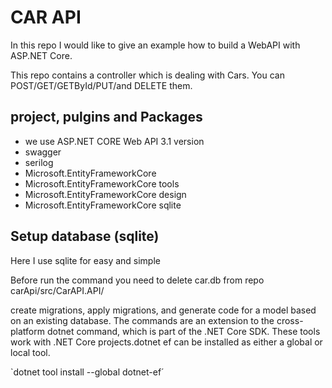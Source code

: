 # CAR API

In this repo I would like  to give an example  how to build a WebAPI with ASP.NET Core.

This repo contains a controller which is dealing with Cars. You can POST/GET/GETById/PUT/and DELETE them.

## project,  pulgins and Packages 

- we use ASP.NET CORE Web API 3.1 version 
- swagger
- serilog
- Microsoft.EntityFrameworkCore
- Microsoft.EntityFrameworkCore tools
- Microsoft.EntityFrameworkCore design
- Microsoft.EntityFrameworkCore sqlite

## Setup database (sqlite)

Here I use sqlite for easy and simple 

Before run the command you need to delete car.db from repo  carApi/src/CarAPI.API/

create migrations, apply migrations, and generate code for a model based on an existing database. The commands are an extension to the cross-platform dotnet command, which is part of the .NET Core SDK. These tools work with .NET Core projects.dotnet ef can be installed as either a global or local tool.

`dotnet tool install --global dotnet-ef´
